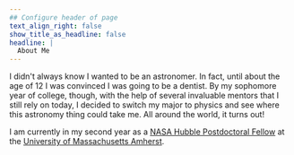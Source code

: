 ```yaml
---
## Configure header of page
text_align_right: false
show_title_as_headline: false
headline: |
  About Me 
---
```


<!-- this is a subheadline -->
I didn't always know I wanted to be an astronomer. In fact, until about the age of 12 I was convinced I was going to be a dentist. By my sophomore year of college, though, with the help of several invaluable mentors that I still rely on today, I decided to switch my major to physics and see where this astronomy thing could take me. All around the world, it turns out!

I am currently in my second year as a [NASA Hubble Postdoctoral Fellow](https://www.stsci.edu/stsci-research/fellowships/nasa-hubble-fellowship-program) at the [University of Massachusetts Amherst](https://www.astro.umass.edu/).